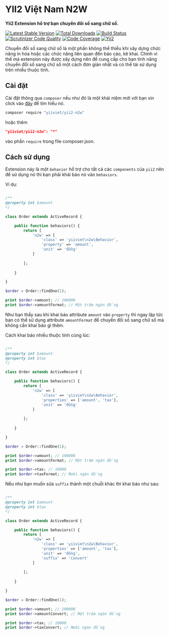 # YII2 Việt Nam N2W
**Yii2 Extension hổ trợ bạn chuyển đổi số sang chữ số.**

[![Latest Stable Version](https://poser.pugx.org/yiiviet/yii2-n2w/v/stable)](https://packagist.org/packages/yiiviet/yii2-n2w)
[![Total Downloads](https://poser.pugx.org/yiiviet/yii2-n2w/downloads)](https://packagist.org/packages/yiiviet/yii2-n2w)
[![Build Status](https://travis-ci.org/yiiviet/yii2-n2w.svg?branch=master)](https://travis-ci.org/yiiviet/yii2-n2w)
[![Scrutinizer Code Quality](https://scrutinizer-ci.com/g/yiiviet/yii2-n2w/badges/quality-score.png?b=master)](https://scrutinizer-ci.com/g/yiiviet/yii2-n2w/?branch=master)
[![Code Coverage](https://scrutinizer-ci.com/g/yiiviet/yii2-n2w/badges/coverage.png?b=master)](https://scrutinizer-ci.com/g/yiiviet/yii2-n2w/?branch=master)
[![Yii2](https://img.shields.io/badge/Powered_by-Yii_Framework-green.svg?style=flat)](http://www.yiiframework.com/)

Chuyển đổi số sang chữ số là một phần không thể thiếu khi xây dựng 
chức năng in hóa hoặc các chức năng liên quan đến báo cáo, kê khai. Chính 
vì thế mà extension này được xây dựng nên để cung cấp cho bạn tính năng
chuyển đổi số sang chữ số một cách đơn giản nhất và có thể tái sử dụng
trên nhiều thuộc tính.

## Cài đặt

Cài đặt thông qua `composer` nếu như đó là một khái niệm mới với bạn xin click vào 
[đây](http://getcomposer.org/download/) để tìm hiểu nó.

```sh
composer require "yiiviet/yii2-n2w"
```

hoặc thêm

```json
"yiiviet/yii2-n2w": "*"
```

vào phần `require` trong file composer.json.

## Cách sử dụng

Extension này là một `behavior` hổ trợ cho tất cả các `components` của `yii2`
nên để sử dụng nó thì bạn phải khái báo nó vào `behaviors`.

Ví dụ:

```php

/**
@property int $amount
*/

class Order extends ActiveRecord {

    public function behaviors() {
        return [
            'n2w' => [
                'class' => 'yiiviet\n2w\Behavior',
                'property' => 'amount',
                'unit' => 'đồng'
            ]
        
        ];
    
    }

}

$order = Order::findOne(1);

print $order->amount; // 100000
print $order->amountFormat; // Một trăm ngàn đồng

```

Như bạn thấy sau khi khai báo attribute `amount` vào `property` thì ngay
lập tức bạn có thể sử dụng attribute `amountFormat` để chuyển đổi số
sang chữ số mà không cần khai báo gì thêm.


Cách khai báo nhiều thuộc tính cùng lúc:

```php

/**
@property int $amount
@property int $tax
*/

class Order extends ActiveRecord {

    public function behaviors() {
        return [
            'n2w' => [
                'class' => 'yiiviet\n2w\Behavior',
                'properties' => ['amount', 'tax'],
                'unit' => 'đồng'
            ]
        
        ];
    
    }

}

$order = Order::findOne(1);

print $order->amount; // 100000
print $order->amountFormat; // Một trăm ngàn đồng

print $order->tax; // 10000
print $order->taxFormat; // Mười ngàn đồng

```

Nếu như bạn muốn sửa `suffix` thành một chuỗi khác thì khai báo như sau:

```php

/**
@property int $amount
@property int $tax
*/

class Order extends ActiveRecord {

    public function behaviors() {
        return [
            'n2w' => [
                'class' => 'yiiviet\n2w\Behavior',
                'properties' => ['amount', 'tax'],
                'unit' => 'đồng',
                'suffix' => 'Convert'
            ]
        
        ];
    
    }

}

$order = Order::findOne(1);

print $order->amount; // 100000
print $order->amountConvert; // Một trăm ngàn đồng

print $order->tax; // 10000
print $order->taxConvert; // Mười ngàn đồng

```
